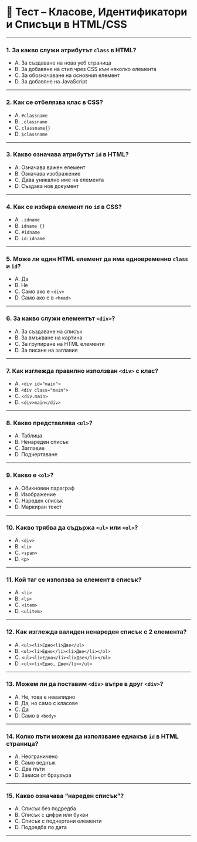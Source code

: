 # 🎯 Тест – Класове, Идентификатори и Списъци в HTML/CSS

---

### 1. За какво служи атрибутът `class` в HTML?

- A. За създаване на нова уеб страница  
- B. За добавяне на стил чрез CSS към няколко елемента  
- C. За обозначаване на основния елемент  
- D. За добавяне на JavaScript

---

### 2. Как се отбелязва клас в CSS?

- A. `#classname`  
- B. `.classname`  
- C. `classname{}`  
- D. `$classname`

---

### 3. Какво означава атрибутът `id` в HTML?

- A. Означава важен елемент  
- B. Означава изображение  
- C. Дава уникално име на елемента  
- D. Създава нов документ

---

### 4. Как се избира елемент по `id` в CSS?

- A. `.idname`  
- B. `idname {}`  
- C. `#idname`  
- D. `id:idname`

---

### 5. Може ли един HTML елемент да има едновременно `class` и `id`?

- A. Да  
- B. Не  
- C. Само ако е `<div>`  
- D. Само ако е в `<head>`

---

### 6. За какво служи елементът `<div>`?

- A. За създаване на списък  
- B. За вмъкване на картина  
- C. За групиране на HTML елементи  
- D. За писане на заглавия

---

### 7. Как изглежда правилно използван `<div>` с клас?

- A. `<div id="main">`  
- B. `<div class="main">`  
- C. `<div.main>`  
- D. `<div>main</div>`

---

### 8. Какво представлява `<ul>`?

- A. Таблица  
- B. Ненареден списък  
- C. Заглавие  
- D. Подчертаване

---

### 9. Какво е `<ol>`?

- A. Обикновен параграф  
- B. Изображение  
- C. Нареден списък  
- D. Маркиран текст

---

### 10. Какво трябва да съдържа `<ul>` или `<ol>`?

- A. `<div>`  
- B. `<li>`  
- C. `<span>`  
- D. `<p>`

---

### 11. Кой таг се използва за елемент в списък?

- A. `<li>`  
- B. `<ls>`  
- C. `<item>`  
- D. `<ulitem>`

---

### 12. Как изглежда валиден ненареден списък с 2 елемента?

- A. `<ul><li>Едно<li>Две</ul>`  
- B. `<ol><li>Едно</li><li>Две</li></ol>`  
- C. `<ul><li>Едно</li><li>Две</li></ul>`  
- D. `<ul><li>Едно, Две</li></ul>`

---

### 13. Можем ли да поставим `<div>` вътре в друг `<div>`?

- A. Не, това е невалидно  
- B. Да, но само с класове  
- C. Да  
- D. Само в `<body>`

---

### 14. Колко пъти можем да използваме еднакъв `id` в HTML страница?

- A. Неограничено  
- B. Само веднъж  
- C. Два пъти  
- D. Зависи от браузъра

---

### 15. Какво означава “нареден списък”?

- A. Списък без подредба  
- B. Списък с цифри или букви  
- C. Списък с подчертани елементи  
- D. Подредба по дата

---
